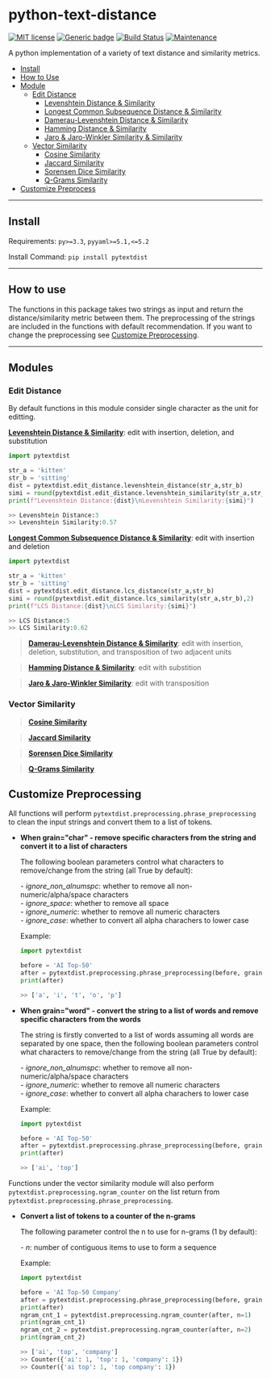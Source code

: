 # python-text-distance

[![MIT license](https://img.shields.io/badge/License-MIT-blue.svg)](https://lbesson.mit-license.org/) 
[![Generic badge](https://img.shields.io/badge/pypi%20package-0.1.3-blue.svg)](https://pypi.org/project/pytextdist/)
[![Build Status](https://travis-ci.com/ywu94/python-text-distance.svg?branch=master)](https://travis-ci.com/ywu94/python-text-distance)
[![Maintenance](https://img.shields.io/badge/Maintained%3F-yes-1abc9c.svg)](https://GitHub.com/Naereen/StrapDown.js/graphs/commit-activity)

A python implementation of a variety of text distance and similarity metrics.

* [Install](#install)
* [How to Use](#use)
* [Module](#module)
  * [Edit Distance](#edit)
     * [Levenshtein Distance & Similarity](#lev_dis)
     * [Longest Common Subsequence Distance & Similarity](#lcs_dis)
     * [Damerau-Levenshtein Distance & Similarity](#dam_dis)
     * [Hamming Distance & Similarity](#ham_dis)
     * [Jaro & Jaro-Winkler Similarity & Similarity](#jaro_dis)
  * [Vector Similarity](#vec)
     * [Cosine Similarity](#cos_sim)
     * [Jaccard Similarity](#jac_sim)
     * [Sorensen Dice Similarity](#sor_sim)
     * [Q-Grams Similarity](#qgr_sim)
* [Customize Preprocess](#preprocessing)

---

<a id='install'></a>
## Install

Requirements: `py>=3.3`, `pyyaml>=5.1,<=5.2`

Install Command: `pip install pytextdist`

---

<a id='use'></a>
## How to use

The functions in this package takes two strings as input and return the distance/similarity metric between them. The preprocessing of the strings are included in the functions with default recommendation. If you want to change the preprocessing see [Customize Preprocessing](#preprocessing).

---
<a id='module'></a>
## Modules

<a id='edit'></a>
### Edit Distance

By default functions in this module consider single character as the unit for editting.

<a id='lev_dis'></a>
**[Levenshtein Distance & Similarity](https://en.wikipedia.org/wiki/Levenshtein_distance)**: edit with insertion, deletion, and substitution

```python
import pytextdist

str_a = 'kitten'
str_b = 'sitting'
dist = pytextdist.edit_distance.levenshtein_distance(str_a,str_b)
simi = round(pytextdist.edit_distance.levenshtein_similarity(str_a,str_b),2)
print(f"Levenshtein Distance:{dist}\nLevenshtein Similarity:{simi}")

>> Levenshtein Distance:3
>> Levenshtein Similarity:0.57
```
<a id='lcs_dis'></a>
**[Longest Common Subsequence Distance & Similarity](https://en.wikipedia.org/wiki/Longest_common_subsequence_problem)**: edit with insertion and deletion 

```python
import pytextdist

str_a = 'kitten'
str_b = 'sitting'
dist = pytextdist.edit_distance.lcs_distance(str_a,str_b)
simi = round(pytextdist.edit_distance.lcs_similarity(str_a,str_b),2)
print(f"LCS Distance:{dist}\nLCS Similarity:{simi}")

>> LCS Distance:5
>> LCS Similarity:0.62
```


<a id='dam_dis'></a>
> **[Damerau-Levenshtein Distance & Similarity](https://en.wikipedia.org/wiki/Damerau%E2%80%93Levenshtein_distance)**: edit with insertion, deletion, substitution, and transposition of two adjacent units


<a id='ham_dis'></a>
> **[Hamming Distance & Similarity](https://en.wikipedia.org/wiki/Hamming_distance)**: edit with substition


<a id='jaro_dis'></a>
> **[Jaro & Jaro-Winkler Similarity](https://en.wikipedia.org/wiki/Jaro%E2%80%93Winkler_distance)**: edit with transposition

<a id='vec'></a>
### Vector Similarity

<a id='cos_sim'></a>
> **[Cosine Similarity](https://en.wikipedia.org/wiki/Cosine_similarity)**

<a id='jac_sim'></a>
> **[Jaccard Similarity](https://en.wikipedia.org/wiki/Jaccard_index)**

<a id='sor_sim'></a>
> **[Sorensen Dice Similarity](https://en.wikipedia.org/wiki/S%C3%B8rensen%E2%80%93Dice_coefficient)**

<a id='qgr_sim'></a>
> **[Q-Grams Similarity](https://www.sciencedirect.com/science/article/pii/0304397592901434)**

<a id='preprocessing'></a>
## Customize Preprocessing

All functions will perform `pytextdist.preprocessing.phrase_preprocessing` to clean the input strings and convert them to a list of tokens.

* **When grain="char" - remove specific characters from the string and convert it to a list of characters**

   The following boolean parameters control what characters to remove/change from the string (all True by default):

   *- ignore_non_alnumspc*: whether to remove all non-numeric/alpha/space characters <br/>
   *- ignore_space*: whether to remove all space <br/>
   *- ignore_numeric*: whether to remove all numeric characters <br/>
   *- ignore_case*: whether to convert all alpha charachers to lower case <br/>

   Example:
  ```python
  import pytextdist
  
  before = 'AI Top-50'
  after = pytextdist.preprocessing.phrase_preprocessing(before, grain='char')
  print(after)
  
  >> ['a', 'i', 't', 'o', 'p']
  ```

* **When grain="word" - convert the string to a list of words and remove specific characters from the words**

   The string is firstly converted to a list of words assuming all words are separated by one space, then the following boolean parameters control what characters to remove/change from the string (all True by default):
   
   *- ignore_non_alnumspc*: whether to remove all non-numeric/alpha/space characters <br/>
   *- ignore_numeric*: whether to remove all numeric characters <br/>
   *- ignore_case*: whether to convert all alpha charachers to lower case <br/>
   
  Example:
  ```python
  import pytextdist
  
  before = 'AI Top-50'
  after = pytextdist.preprocessing.phrase_preprocessing(before, grain='word')
  print(after)

  >> ['ai', 'top']
  ```

Functions under the vector similarity module will also perform `pytextdist.preprocessing.ngram_counter` on the list return from `pytextdist.preprocessing.phrase_preprocessing`.

* **Convert a list of tokens to a counter of the n-grams**

   The following parameter control the n to use for n-grams (1 by default):
   
   *- n*: number of contiguous items to use to form a sequence
   
   Example:
  ```python
  import pytextdist
  
  before = 'AI Top-50 Company'
  after = pytextdist.preprocessing.phrase_preprocessing(before, grain='word')
  print(after)
  ngram_cnt_1 = pytextdist.preprocessing.ngram_counter(after, n=1)
  print(ngram_cnt_1)
  ngram_cnt_2 = pytextdist.preprocessing.ngram_counter(after, n=2)
  print(ngram_cnt_2)

  >> ['ai', 'top', 'company']
  >> Counter({'ai': 1, 'top': 1, 'company': 1})
  >> Counter({'ai top': 1, 'top company': 1})
  ```
